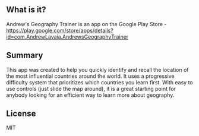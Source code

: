 ## What is it?

Andrew's Geography Trainer is an app on the Google Play Store - https://play.google.com/store/apps/details?id=com.AndrewLavaia.AndrewsGeographyTrainer 

## Summary

This app was created to help you quickly identify and recall the location of the most influential countries around the world. It uses a progressive difficulty system that prioritizes which countries you learn first. With easy to use controls (just slide the map around), it is a great starting point for anybody looking for an efficient way to learn more about geography.

## License

MIT 